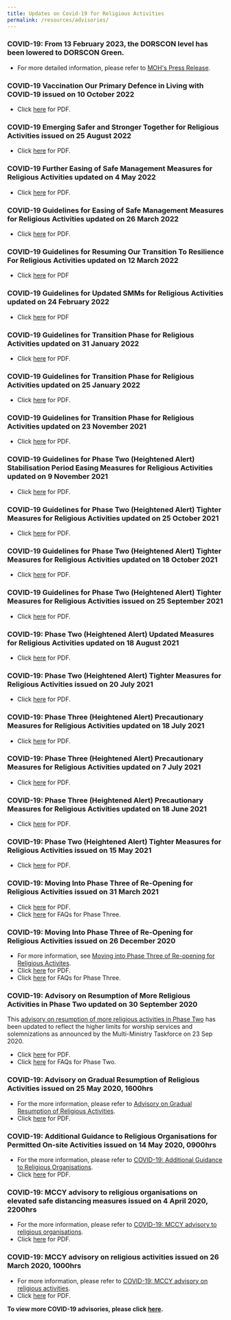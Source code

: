 ```yaml
---
title: Updates on Covid-19 for Religious Activities
permalink: /resources/advisories/
---
```

### COVID-19: From 13 February 2023, the DORSCON level has been lowered to DORSCON Green. 
* For more detailed information, please refer to <a href="https://www.moh.gov.sg/news-highlights/details/singapore-to-exit-acute-phase-of-pandemic">MOH's Press Release</a>. 


### COVID-19 Vaccination Our Primary Defence in Living with COVID-19 issued on 10 October 2022 

* Click [here](/files/VaccinationOurPrimaryDefenceinLivingWithCovid1910Oct2022.pdf) for PDF.

### COVID-19 Emerging Safer and Stronger Together for Religious Activities issued on 25 August 2022

* Click [here](/files/EmergingSaferandStrongerTogetherforReligiousActivities25Aug2022.pdf) for PDF.

### COVID-19 Further Easing of Safe Management Measures for Religious Activities updated on 4 May 2022

* Click [here](/files/FurtherEasingofSMMsforReligiousActivities_Updatedon4May2022.pdf) for PDF.

### COVID-19 Guidelines for Easing of Safe Management Measures for Religious Activities updated on 26 March 2022

* Click [here](/files/EasingofSMMsforReligiousActivities26Mar2022.pdf) for PDF.


### COVID-19 Guidelines for Resuming Our Transition To Resilience For Religious Activities updated on 12 March 2022

* Click [here](/files/ResumingOurTransitionToResilienceforReligiousActivitiesFINAL.pdf) for PDF


### COVID-19 Guidelines for Updated SMMs for Religious Activities updated on 24 February 2022

* Click [here](/files/UpdatedSMMsforReligiousActivities(Updated24Feb2022).pdf) for PDF

### COVID-19 Guidelines for Transition Phase for Religious Activities updated on 31 January 2022

* Click [here](/files/UpdatedSMMsforReligiousActivities31012022.pdf) for PDF.

### COVID-19 Guidelines for Transition Phase for Religious Activities updated on 25 January 2022

* Click [here](/files/UpdatedSMMsforReligiousActivities.pdf) for PDF.


### COVID-19 Guidelines for Transition Phase for Religious Activities updated on 23 November 2021

* Click [here](/files/TransitionPhase_22Nov2021.pdf) for PDF.


### COVID-19 Guidelines for Phase Two (Heightened Alert) Stabilisation Period Easing Measures for Religious Activities updated on 9 November 2021

* Click [here](/files/PhaseTwoTMRA_10Nov2021_FINAL.pdf) for PDF.

### COVID-19 Guidelines for Phase Two (Heightened Alert) Tighter Measures for Religious Activities updated on 25 October 2021

* Click [here](/files/PhaseTwoTMRA_25Oct2021_Clean.pdf) for PDF.


### COVID-19 Guidelines for Phase Two (Heightened Alert) Tighter Measures for Religious Activities updated on 18 October 2021

* Click [here](/files/PhaseTwoTMRA_18Oct2021_clean2.pdf) for PDF.

### COVID-19 Guidelines for Phase Two (Heightened Alert) Tighter Measures for Religious Activities issued on 25 September 2021

* Click [here](/files/P2HA25Sep2021.pdf) for PDF.

### COVID-19: Phase Two (Heightened Alert) Updated Measures for Religious Activities updated on 18 August 2021

* Click [here](/media/PhaseTwo_EnhancedMeasures_ReligiousActivities_17Aug2021_v5.pdf) for PDF.

### COVID-19: Phase Two (Heightened Alert) Tighter Measures for Religious Activities issued on 20 July 2021

* Click [here](/media/PhaseTwo_EnhancedMeasures_ReligiousActivities_20Jul2021.pdf) for PDF.

### COVID-19: Phase Three (Heightened Alert) Precautionary Measures for Religious Activities updated on 18 July 2021

* Click [here](/media/PhaseThree_PrecautionaryMeasures_ReligiousActivities_18July2021.pdf) for PDF.

### COVID-19: Phase Three (Heightened Alert) Precautionary Measures for Religious Activities updated on 7 July 2021

* Click [here](/media/PhaseThree_PrecautionaryMeasures_ReligiousActivities_7July2021(final).pdf) for PDF.

### COVID-19: Phase Three (Heightened Alert) Precautionary Measures for Religious Activities updated on 18 June 2021

* Click [here](/media/PhaseThree_PrecautionaryMeasures_ReligiousActivities_18June2021.pdf) for PDF.

### COVID-19: Phase Two (Heightened Alert) Tighter Measures for Religious Activities issued on 15 May 2021

* Click [here](/media/PhaseTwo_EnhancedMeasures_ReligiousActivities_15May2021.pdf) for PDF.

### COVID-19: Moving Into Phase Three of Re-Opening for Religious Activities issued on 31 March 2021

* Click [here](/media/MovingIntoPhaseThreeofReOpeningforReligiousActivities26Dec2020updatedMar2021(31032021).pdf) for PDF.
* Click [here](/resources/faq/) for FAQs for Phase Three.

### COVID-19: Moving Into Phase Three of Re-Opening for Religious Activities issued on 26 December 2020

* For more information, see <a href="https://www.mccy.gov.sg/about-us/news-and-resources/press-statements/2020/dec/phase-three-of-re-opening-religious-activities">Moving into Phase Three of Re-opening for Religious Activites</a>.
* Click [here](/media/MovingintoPhaseThreeofReOpeningforReligiousActivities26Dec2020v222032021.pdf) for PDF.
* Click [here](/resources/faq/) for FAQs for Phase Three.

### COVID-19: Advisory on Resumption of More Religious Activities in Phase Two updated on 30 September 2020
This <a href="https://www.mccy.gov.sg/about-us/news-and-resources/press-statements/2020/sep/resumption-of-more-religious-activities-in-phase-two"> advisory on resumption of more religious activities in Phase Two</a> has been updated to reflect the higher limits for worship services and solemnizations as announced by the Multi-Ministry Taskforce on 23 Sep 2020.
* Click [here](/media/ResumptionofMoreReligiousActivitiesinPhase218Junupdatedv3.pdf) for PDF.
* Click [here](/resources/faq/) for FAQs for Phase Two.

### COVID-19: Advisory on Gradual Resumption of Religious Activities issued on 25 May 2020, 1600hrs

* For the more information, please refer to <a href="https://www.mccy.gov.sg/about-us/news-and-resources/press-statements/2020/may/gradual-resumption-of-religious-activities">Advisory on Gradual Resumption of Religious Activities</a>.
* Click [here](/media/AdvisoryGradualResumptionofReligiousActivities.pdf) for PDF.

### COVID-19: Additional Guidance to Religious Organisations for Permitted On-site Activities issued on 14 May 2020, 0900hrs

* For the more information, please refer to <a href="https://www.mccy.gov.sg/about-us/news-and-resources/press-statements/2020/may/additional-guidance-religious-organisations-permitted-on-site-activities">COVID-19: Additional Guidance to Religious Organisations</a>.
* Click [here](/media/3-COVID-19MCCYAdditionalGuidance.pdf) for PDF.

### COVID-19: MCCY advisory to religious organisations on elevated safe distancing measures issued on 4 April 2020, 2200hrs

* For the more information, please refer to <a href="https://www.mccy.gov.sg/about-us/news-and-resources/press-statements/2020/apr/covid-19-mccy-advisory-to-religious-organisations-on-elevated-safe-distancing-measures">COVID-19: MCCY advisory to religious organisations</a>. 
* Click [here](/media/2-COVID-19MCCYAdvisory.pdf) for PDF.

### COVID-19: MCCY advisory on religious activities issued on 26 March 2020, 1000hrs

* For more information, please refer to <a href="https://www.mccy.gov.sg/about-us/news-and-resources/press-statements/2020/mar/covid-19-mccy-advisory-on-religious-activities">COVID-19: MCCY advisory on religious activities</a>. 
* Click [here](/media/1-COVID-19MCCYAdvisoryonReligiousActivities.pdf) for PDF.


**To view more COVID-19 advisories, please click <a href="https://www.gov.sg/article/covid-19-sector-specific-advisories">here</a>.**